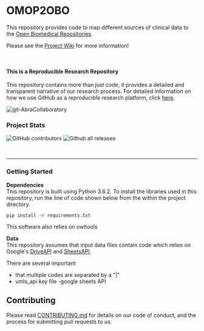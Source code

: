 # OMOP2OBO

This repository provides code to map different sources of clinical data to the [Open Biomedical Repositories](http://www.obofoundry.org/).

Please see the [Project Wiki](https://github.com/callahantiff/BioLater/wiki) for more information!


<br>

#### This is a Reproducible Research Repository
This repository contains more than just code, it provides a detailed and transparent narrative of our research process. For detailed information on how we use GitHub as a reproducible research platform, click [here](https://github.com/callahantiff/PheKnowVec/wiki/Using-GitHub-as-a-Reproducible-Research-Platform).

<img src="https://img.shields.io/badge/ReproducibleResearch-AbraCollaboratory-magenta.svg?style=flat-square" alt="git-AbraCollaboratory">

### Project Stats

![GitHub contributors](https://img.shields.io/github/contributors/callahantiff/BioLater.svg?color=yellow&style=flat-square) ![Github all releases](https://img.shields.io/github/downloads/callahantiff/BioLater/total.svg?color=dodgerblue&style=flat-square)

<br>

______
### Getting Started

**Dependencies**  
This repository is built using Python 3.6.2. To install the libraries used in this repository, run the line of code
shown below from the within the project directory.
```
pip install -r requirements.txt
```
This software also relies on owltools

**Data**  
This repository assumes that input data files contain code which relies on Google's [DriveAPI](https://developers.google.com/drive/) and [SheetsAPI](https://developers.google.com/sheets/api/).

There are several important
-  that multiple codes are separated by a "|"
- umls_api key file
-google sheets API



<!--### Installation

<!--To install and execute the program designate the cloned project folder as the current working directory. Place any outside <!--files within the working directory prior to executing the program.-->


## Contributing
Please read [CONTRIBUTING.md](https://github.com/callahantiff/biolater/blob/master/CONTRIBUTING.md) for details on our code of conduct, and the process for submitting pull requests to us.



<!--## License

<!--This project is licensed under 3-Clause BSD License - see the [LICENSE.md](https://github.com/callahantiff/biolater/blob/master/LICENSE) file for details.

## add note on running `resources/programming/google_api/quickstart.py` to authenticate google sheet
